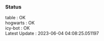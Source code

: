 ### Status


table : OK  
hogwarts : OK  
icy-bot : OK  
Latest Update : 2023-06-04 04:08:25.051197
